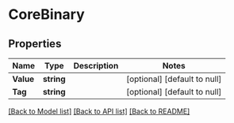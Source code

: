 # CoreBinary

## Properties
Name | Type | Description | Notes
------------ | ------------- | ------------- | -------------
**Value** | **string** |  | [optional] [default to null]
**Tag** | **string** |  | [optional] [default to null]

[[Back to Model list]](../README.md#documentation-for-models) [[Back to API list]](../README.md#documentation-for-api-endpoints) [[Back to README]](../README.md)


